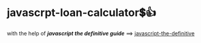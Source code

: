 # javascrpt-loan-calculator:heavy_dollar_sign::+1:                                                                                                                                                                                                                                   
with the help of **_javascript the definitive guide_** ==>
<a href="https://www.oreilly.com/library/view/javascript-the-definitive/0596101996/">javascript-the-definitive</a>
 
